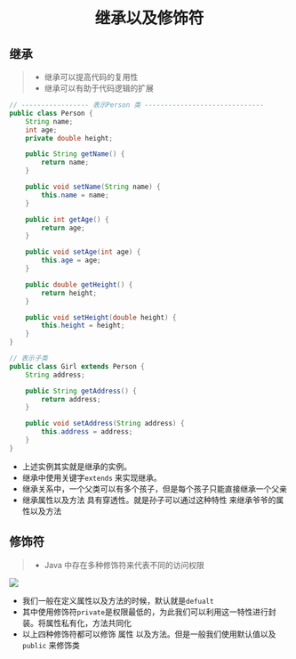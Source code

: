 <div align = "center"><h1>继承以及修饰符</h1></div>

## 继承

> - 继承可以提高代码的复用性
> - 继承可以有助于代码逻辑的扩展

```Java
// ----------------- 表示Person 类 ------------------------------
public class Person {
    String name;
    int age;
    private double height;

    public String getName() {
        return name;
    }

    public void setName(String name) {
        this.name = name;
    }

    public int getAge() {
        return age;
    }

    public void setAge(int age) {
        this.age = age;
    }

    public double getHeight() {
        return height;
    }

    public void setHeight(double height) {
        this.height = height;
    }
}

// 表示子类
public class Girl extends Person {
    String address;

    public String getAddress() {
        return address;
    }

    public void setAddress(String address) {
        this.address = address;
    }
}
```

- 上述实例其实就是继承的实例。
- 继承中使用关键字`extends` 来实现继承。
- 继承关系中，一个父类可以有多个孩子，但是每个孩子只能直接继承一个父亲
- 继承属性以及方法 具有穿透性。就是孙子可以通过这种特性 来继承爷爷的属性以及方法

## 修饰符

> - Java 中存在多种修饰符来代表不同的访问权限

![ ](https://img-blog.csdnimg.cn/22056804b8034ad68595b8858aab4726.png)

- 我们一般在定义属性以及方法的时候，默认就是`defualt`
- 其中使用修饰符`private`是权限最低的，为此我们可以利用这一特性进行封装。将属性私有化，方法共同化
- 以上四种修饰符都可以修饰 属性 以及方法。但是一般我们使用默认值以及`public` 来修饰类

